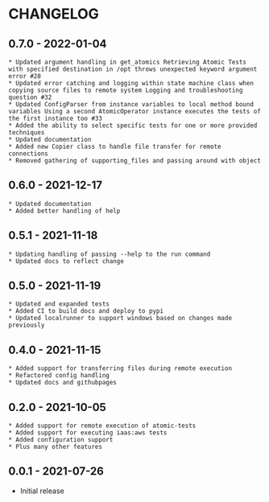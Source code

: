 # CHANGELOG

## 0.7.0 - 2022-01-04

    * Updated argument handling in get_atomics Retrieving Atomic Tests with specified destination in /opt throws unexpected keyword argument error #28
    * Updated error catching and logging within state machine class when copying source files to remote system Logging and troubleshooting question #32
    * Updated ConfigParser from instance variables to local method bound variables Using a second AtomicOperator instance executes the tests of the first instance too #33
    * Added the ability to select specific tests for one or more provided techniques
    * Updated documentation
    * Added new Copier class to handle file transfer for remote connections
    * Removed gathering of supporting_files and passing around with object

## 0.6.0 - 2021-12-17

    * Updated documentation
    * Added better handling of help

## 0.5.1 - 2021-11-18

    * Updating handling of passing --help to the run command
    * Updated docs to reflect change

## 0.5.0 - 2021-11-19

    * Updated and expanded tests
    * Added CI to build docs and deploy to pypi
    * Updated localrunner to support windows based on changes made previously

## 0.4.0 - 2021-11-15

    * Added support for transferring files during remote execution
    * Refactored config handling
    * Updated docs and githubpages

## 0.2.0 - 2021-10-05

    * Added support for remote execution of atomic-tests
    * Added support for executing iaas:aws tests
    * Added configuration support
    * Plus many other features

## 0.0.1 - 2021-07-26

* Initial release
